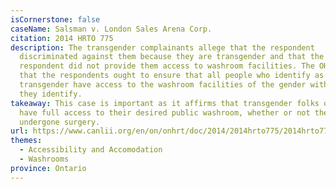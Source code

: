 ```yaml
---
isCornerstone: false
caseName: Salsman v. London Sales Arena Corp.
citation: 2014 HRTO 775
description: The transgender complainants allege that the respondent
  discriminated against them because they are transgender and that the
  respondent did not provide them access to washroom facilities. The OHRT held
  that the respondents ought to ensure that all people who identify as
  transgender have access to the washroom facilities of the gender with which
  they identify.
takeaway: This case is important as it affirms that transgender folks ought to
  have full access to their desired public washroom, whether or not they have
  undergone surgery.
url: https://www.canlii.org/en/on/onhrt/doc/2014/2014hrto775/2014hrto775.html?resultIndex=1
themes:
  - Accessibility and Accomodation
  - Washrooms
province: Ontario
---
```

